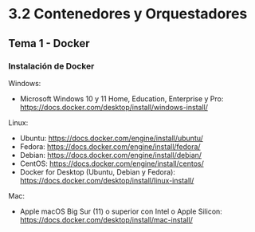 # 3.2 Contenedores y Orquestadores
## Tema 1 - Docker

### Instalación de Docker

Windows:
- Microsoft Windows 10 y 11 Home, Education, Enterprise y Pro: https://docs.docker.com/desktop/install/windows-install/

Linux:
- Ubuntu: https://docs.docker.com/engine/install/ubuntu/
- Fedora: https://docs.docker.com/engine/install/fedora/
- Debian: https://docs.docker.com/engine/install/debian/
- CentOS: https://docs.docker.com/engine/install/centos/ 
- Docker for Desktop (Ubuntu, Debian y Fedora): https://docs.docker.com/desktop/install/linux-install/

Mac:
- Apple macOS Big Sur (11) o superior con Intel o Apple Silicon: https://docs.docker.com/desktop/install/mac-install/